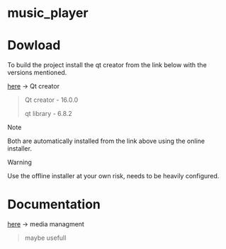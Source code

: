 # music_player

# Dowload 
To build the project install the qt creator from the link below with the versions mentioned.

[here](https://www.qt.io/download-qt-installer-oss) -> Qt creator
> Qt creator - 16.0.0
> 
> qt library - 6.8.2

>[!NOTE]
> Both are automatically installed from the link above using the online installer.

> [!WARNING] 
> Use the offline installer at your own risk, needs to be heavily configured.


# Documentation
[here](https://www.qt.io/product/qt6/qml-book/ch11-multimedia-multimedia) -> media managment
> maybe usefull
